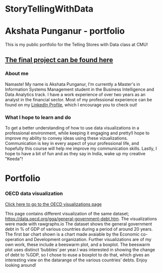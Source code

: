 # StoryTellingWithData
# Akshata Punganur - portfolio 
This is my public portfolio for the Telling Stores with Data class at CMU!

## [The final project can be found here](https://akshata95.github.io/StoryTellingWithData/)

### About me
Namaste! My name is Akshata Punganur, I'm currently a Master's in Information Systems Management student in the Business Intelligence and Data Analytics track. I have a work experience of over two years as an analyst in the financial sector. Most of my professional experience can be found on my [LinkedIn Profile](https://www.linkedin.com/in/akshatapunganur/), which I encourage you to check out!

### What I hope to learn and do 
To get a better understanding of how to use data visualizations in a professional environment, while keeping it engaging and pretty!I hope to improve my ability to convey ideas using these vizualizations. Communication is key in every aspect of your professional life, and hopefully this course will help me improve my communication skills. Lastly, I hope to have a bit of fun and as they say in India, wake up my creative "Keeda"! 
 
# Portfolio
### OECD data visualization
[Click here to go to the OECD visualizations page](OECD.md)

This page contains different visualization of the same dataset; https://data.oecd.org/gga/general-government-debt.htm. The visualizations were made with rawgraphs.io
The dataset shows the general government debt in % of GDP of various countries during a period of around 20 years. The first bar chart shown is a chart made avaiable by the Economic co-operation and Development organization. Further visualizations are of my own work, these include a beeswarm plot, and a boxplot. The beeswarm plot uses distinct ‘bubbles’ per year.I was interested in showing the change of debt to %GDP, so I chose to euse a boxplot to do that, which gives an interesting view on the datarange of the various countries’ debts. Enjoy looking around!



